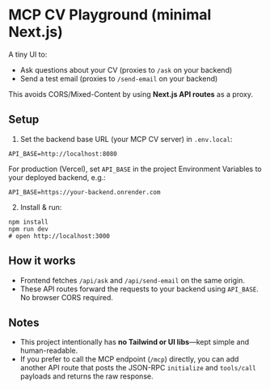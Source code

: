 
# MCP CV Playground (minimal Next.js)

A tiny UI to:
- Ask questions about your CV (proxies to `/ask` on your backend)
- Send a test email (proxies to `/send-email` on your backend)

This avoids CORS/Mixed-Content by using **Next.js API routes** as a proxy.

## Setup

1) Set the backend base URL (your MCP CV server) in `.env.local`:
```
API_BASE=http://localhost:8080
```
For production (Vercel), set `API_BASE` in the project Environment Variables to your deployed backend, e.g.:
```
API_BASE=https://your-backend.onrender.com
```

2) Install & run:
```
npm install
npm run dev
# open http://localhost:3000
```

## How it works

- Frontend fetches `/api/ask` and `/api/send-email` on the same origin.
- These API routes forward the requests to your backend using `API_BASE`. No browser CORS required.

## Notes

- This project intentionally has **no Tailwind or UI libs**—kept simple and human-readable.
- If you prefer to call the MCP endpoint (`/mcp`) directly, you can add another API route that posts the JSON-RPC `initialize` and `tools/call` payloads and returns the raw response.
